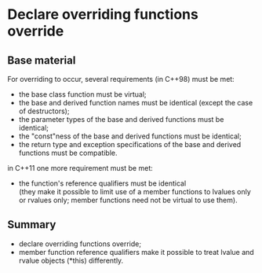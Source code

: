 Declare overriding functions override
=====================================

Base material
-------------

For overriding to occur, several requirements (in C++98) must be met:
- the base class function must be virtual;
- the base and derived function names must be identical
  (except the case of destructors);
- the parameter types of the base and derived functions 
  must be identical;
- the "const"ness of the base and derived functions 
  must be identical;
- the return type and exception specifications of the base 
  and derived functions must be compatible.

in C++11 one more requirement must be met:

- the function's reference qualifiers must be identical  
  (they make it possible to limit use of a member functions
   to lvalues only or rvalues only; member functions need not
   be virtual to use them).


Summary
-------

- declare overriding functions override;
- member function reference qualifiers make it possible 
  to treat lvalue and rvalue objects (*this) differently.
